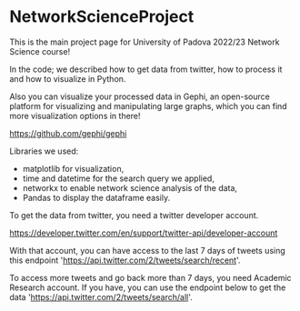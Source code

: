 # NetworkScienceProject

This is the main project page for University of Padova 2022/23 Network Science course! 

In the code; we described how to get data from twitter, how to process it and how to visualize in Python. 

Also you can visualize your processed data in Gephi, an open-source platform for visualizing and manipulating large graphs, which you can find more visualization options in there! 

https://github.com/gephi/gephi

Libraries we used:
- matplotlib for visualization, 
- time and datetime for the search query we applied, 
- networkx to enable network science analysis of the data, 
- Pandas to display the dataframe easily.

To get the data from twitter, you need a twitter developer account. 

https://developer.twitter.com/en/support/twitter-api/developer-account

With that account, you can have access to the last 7 days of tweets using this endpoint 'https://api.twitter.com/2/tweets/search/recent'.

To access more tweets and go back more than 7 days, you need Academic Research account. If you have, you can use the endpoint below to get the data 'https://api.twitter.com/2/tweets/search/all'.
